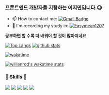 ### 프론트엔드 개발자를 지향하는 이지민입니다.😉

<!-- - 🔭 I’m currently working on 
- 🌱 I’m currently learning ... 
- 👯 I’m looking to collaborate on ...
- 🤔 I’m looking for help with ...
- 💬 Ask me about ... -->
- 📫 How to contact me: [![Gmail Badge](https://img.shields.io/badge/Gmail-d14836?style=flat-square&logo=Gmail&logoColor=white&link=mailto:dlwlasl1207@gmail.com)](mailto:dlwlasl1207@gmail.com)
- 📖 I'm recording my study in: [![Easymean1207](https://img.shields.io/badge/Velog-11B48A?style=flat-square&logo=Vimeo&logoColor=white)](https://velog.io/@easymean1207)
<!-- - 😄 Pronouns: ...
- ⚡ Fun fact: ... -->
  
**공부하면 할 수록 더 배워야 할 것이 많아지네요.**

[![Top Langs](https://github-readme-stats.vercel.app/api/top-langs/?username=Easymean1207&layout=compact&theme=tokyonight)](https://github.com/Easymean1207)
[![github stats](https://github-readme-stats.vercel.app/api?username=Easymean1207&show_icons=true&theme=tokyonight)](https://github.com/Easymean1207)
</br>

[![wakatime](https://wakatime.com/badge/user/9e93a292-ceeb-4edd-bf41-4f75ef8c0469.svg)](https://wakatime.com/@9e93a292-ceeb-4edd-bf41-4f75ef8c0469)
<!-- IDE의 활동이 기록 -->
<!-- 1. username은 wakatime에서 가입한 계정을 기재한다. wakatime 사이트에서 github 계정과 연동하기때문이다. -->
<!-- 2. 끝단의 () 링크는 배너클릭 시 연결되는 곳으로 기능동작과 관계없다. 개인github 사이트도 좋고, 아예 생략해도된다. -->
[![willianrod's wakatime stats](https://github-readme-stats.vercel.app/api/wakatime?username=leejimin)](https://wakatime.com/@leejimin)
</br>
<h3> 🚀 Skills 🚀 </h3>
<a href="" target="_blank"><img src="https://img.shields.io/badge/HTML5-E34F26?style=flat-square&logo=HTML5&logoColor=white"/></a>
<a href="" target="_blank"><img src="https://img.shields.io/badge/CSS3-1572B6?style=flat-square&logo=CSS3&logoColor=white"/></a>
<a href="" target="_blank"><img src="https://img.shields.io/badge/JavaScript-F7DF1E?style=flat-square&logo=JavaScript&logoColor=white"/></a>
<a href="" target="_blank"><img src="https://img.shields.io/badge/Python-3776AB?style=flat-square&logo=Python&logoColor=white"/></a>
<a href="" target="_blank"><img src="https://img.shields.io/badge/React-20232A?style=flat-square&logo=react&logoColor=61DAFB"/></a>
<!-- <a href="" target="_blank"><img src="https://img.shields.io/badge/NextJS-20232A?style=flat-square&logo=Nextdotjs&logoColor=white"/></a> -->
<!-- <a href="" target="_blank"><img src="https://img.shields.io/badge/Android-3DDC84?style=flat-square&logo=Android&logoColor=white"/></a> -->
<!-- <a href="" target="_blank"><img src="https://img.shields.io/badge/Flutter-02569B?style=flat-square&logo=flutter&logoColor=white"/></a> -->


